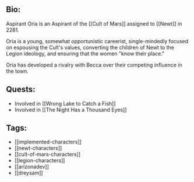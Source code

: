 ## Bio:

Aspirant Oria is an Aspirant of the [[Cult of Mars]] assigned to [[Newt]] in 2281.

Oria is a young, somewhat opportunistic careerist, single-mindedly focused on espousing the Cult's values, converting the children of Newt to the Legion ideology, and ensuring that the women "know their place."

Oria has developed a rivalry with Becca over their competing influence in the town.

## Quests:

- Involved in [[Wrong Lake to Catch a Fish]]
- Involved in [[The Night Has a Thousand Eyes]]

## Tags:

- [[implemented-characters]]
- [[newt-characters]]
- [[cult-of-mars-characters]]
- [[legion-characters]]
- [[arizonadev]]
- [[dreysam]]
